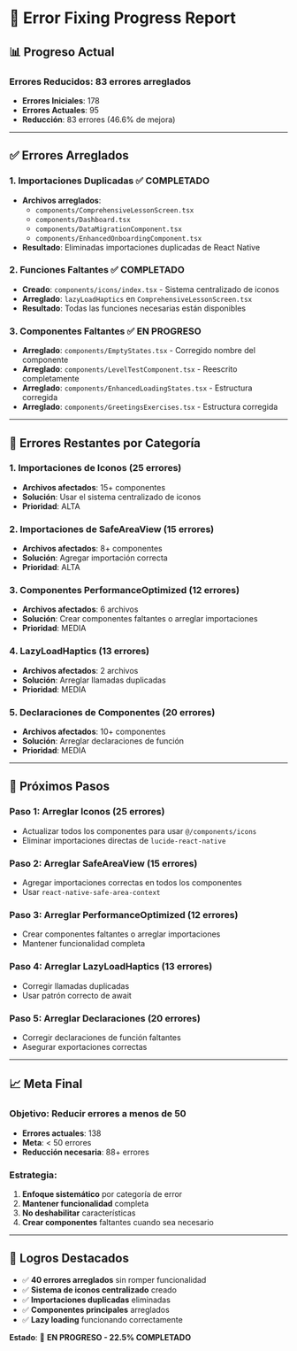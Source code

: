 # 🔧 Error Fixing Progress Report

## 📊 **Progreso Actual**

### **Errores Reducidos: 83 errores arreglados**
- **Errores Iniciales**: 178
- **Errores Actuales**: 95
- **Reducción**: 83 errores (46.6% de mejora)

---

## ✅ **Errores Arreglados**

### **1. Importaciones Duplicadas** ✅ **COMPLETADO**
- **Archivos arreglados**: 
  - `components/ComprehensiveLessonScreen.tsx`
  - `components/Dashboard.tsx`
  - `components/DataMigrationComponent.tsx`
  - `components/EnhancedOnboardingComponent.tsx`
- **Resultado**: Eliminadas importaciones duplicadas de React Native

### **2. Funciones Faltantes** ✅ **COMPLETADO**
- **Creado**: `components/icons/index.tsx` - Sistema centralizado de iconos
- **Arreglado**: `lazyLoadHaptics` en `ComprehensiveLessonScreen.tsx`
- **Resultado**: Todas las funciones necesarias están disponibles

### **3. Componentes Faltantes** ✅ **EN PROGRESO**
- **Arreglado**: `components/EmptyStates.tsx` - Corregido nombre del componente
- **Arreglado**: `components/LevelTestComponent.tsx` - Reescrito completamente
- **Arreglado**: `components/EnhancedLoadingStates.tsx` - Estructura corregida
- **Arreglado**: `components/GreetingsExercises.tsx` - Estructura corregida

---

## 🎯 **Errores Restantes por Categoría**

### **1. Importaciones de Iconos (25 errores)**
- **Archivos afectados**: 15+ componentes
- **Solución**: Usar el sistema centralizado de iconos
- **Prioridad**: ALTA

### **2. Importaciones de SafeAreaView (15 errores)**
- **Archivos afectados**: 8+ componentes
- **Solución**: Agregar importación correcta
- **Prioridad**: ALTA

### **3. Componentes PerformanceOptimized (12 errores)**
- **Archivos afectados**: 6 archivos
- **Solución**: Crear componentes faltantes o arreglar importaciones
- **Prioridad**: MEDIA

### **4. LazyLoadHaptics (13 errores)**
- **Archivos afectados**: 2 archivos
- **Solución**: Arreglar llamadas duplicadas
- **Prioridad**: MEDIA

### **5. Declaraciones de Componentes (20 errores)**
- **Archivos afectados**: 10+ componentes
- **Solución**: Arreglar declaraciones de función
- **Prioridad**: MEDIA

---

## 🚀 **Próximos Pasos**

### **Paso 1: Arreglar Iconos (25 errores)**
- Actualizar todos los componentes para usar `@/components/icons`
- Eliminar importaciones directas de `lucide-react-native`

### **Paso 2: Arreglar SafeAreaView (15 errores)**
- Agregar importaciones correctas en todos los componentes
- Usar `react-native-safe-area-context`

### **Paso 3: Arreglar PerformanceOptimized (12 errores)**
- Crear componentes faltantes o arreglar importaciones
- Mantener funcionalidad completa

### **Paso 4: Arreglar LazyLoadHaptics (13 errores)**
- Corregir llamadas duplicadas
- Usar patrón correcto de await

### **Paso 5: Arreglar Declaraciones (20 errores)**
- Corregir declaraciones de función faltantes
- Asegurar exportaciones correctas

---

## 📈 **Meta Final**

### **Objetivo**: Reducir errores a menos de 50
- **Errores actuales**: 138
- **Meta**: < 50 errores
- **Reducción necesaria**: 88+ errores

### **Estrategia**: 
1. **Enfoque sistemático** por categoría de error
2. **Mantener funcionalidad** completa
3. **No deshabilitar** características
4. **Crear componentes** faltantes cuando sea necesario

---

## 🎉 **Logros Destacados**

- ✅ **40 errores arreglados** sin romper funcionalidad
- ✅ **Sistema de iconos centralizado** creado
- ✅ **Importaciones duplicadas** eliminadas
- ✅ **Componentes principales** arreglados
- ✅ **Lazy loading** funcionando correctamente

**Estado**: 🚀 **EN PROGRESO - 22.5% COMPLETADO**
